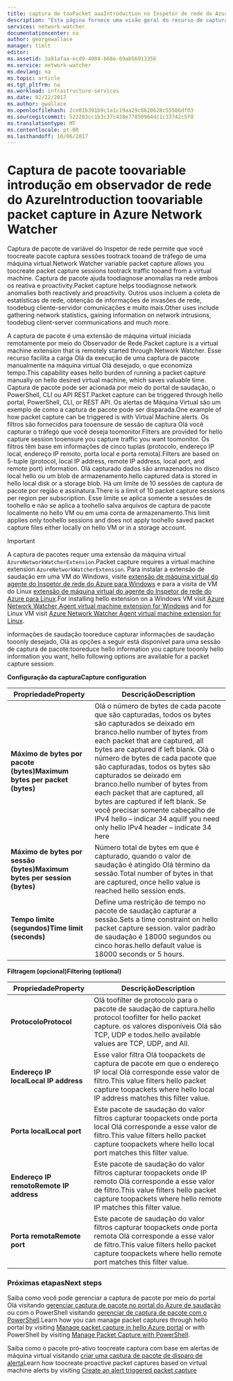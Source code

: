 ```yaml
---
title: captura de tooPacket aaaIntroduction no Inspetor de rede do Azure | Microsoft Docs
description: "Esta página fornece uma visão geral do recurso de captura de pacote hello observador de rede"
services: network-watcher
documentationcenter: na
author: georgewallace
manager: timlt
editor: 
ms.assetid: 3a81afaa-ecd9-4004-b68e-69ab56913356
ms.service: network-watcher
ms.devlang: na
ms.topic: article
ms.tgt_pltfrm: na
ms.workload: infrastructure-services
ms.date: 02/22/2017
ms.author: gwallace
ms.openlocfilehash: 2ce01b391b9c1a1c19aa29c8620628c55586df03
ms.sourcegitcommit: 523283cc1b3c37c428e77850964dc1c33742c5f0
ms.translationtype: MT
ms.contentlocale: pt-BR
ms.lasthandoff: 10/06/2017
---
```

# <a name="introduction-toovariable-packet-capture-in-azure-network-watcher"></a><span data-ttu-id="3e451-103">Captura de pacote toovariable introdução em observador de rede do Azure</span><span class="sxs-lookup"><span data-stu-id="3e451-103">Introduction toovariable packet capture in Azure Network Watcher</span></span>

<span data-ttu-id="3e451-104">Captura de pacote de variável do Inspetor de rede permite que você toocreate pacote captura sessões tootrack tooand de tráfego de uma máquina virtual.</span><span class="sxs-lookup"><span data-stu-id="3e451-104">Network Watcher variable packet capture allows you toocreate packet capture sessions tootrack traffic tooand from a virtual machine.</span></span> <span data-ttu-id="3e451-105">Captura de pacote ajuda toodiagnose anomalias na rede ambos os reativa e proactivity.</span><span class="sxs-lookup"><span data-stu-id="3e451-105">Packet capture helps toodiagnose network anomalies both reactively and proactivity.</span></span> <span data-ttu-id="3e451-106">Outros usos incluem a coleta de estatísticas de rede, obtenção de informações de invasões de rede, toodebug cliente-servidor comunicações e muito mais.</span><span class="sxs-lookup"><span data-stu-id="3e451-106">Other uses include gathering network statistics, gaining information on network intrusions, toodebug client-server communications and much more.</span></span>

<span data-ttu-id="3e451-107">A captura de pacote é uma extensão de máquina virtual iniciada remotamente por meio do Observador de Rede.</span><span class="sxs-lookup"><span data-stu-id="3e451-107">Packet capture is a virtual machine extension that is remotely started through Network Watcher.</span></span> <span data-ttu-id="3e451-108">Esse recurso facilita a carga Olá da execução de uma captura de pacote manualmente na máquina virtual Olá desejado, o que economiza tempo.</span><span class="sxs-lookup"><span data-stu-id="3e451-108">This capability eases hello burden of running a packet capture manually on hello desired virtual machine, which saves valuable time.</span></span> <span data-ttu-id="3e451-109">Captura de pacote pode ser acionada por meio do portal de saudação, o PowerShell, CLI ou API REST.</span><span class="sxs-lookup"><span data-stu-id="3e451-109">Packet capture can be triggered through hello portal, PowerShell, CLI, or REST API.</span></span> <span data-ttu-id="3e451-110">Os alertas de Máquina Virtual são um exemplo de como a captura de pacote pode ser disparada.</span><span class="sxs-lookup"><span data-stu-id="3e451-110">One example of how packet capture can be triggered is with Virtual Machine alerts.</span></span> <span data-ttu-id="3e451-111">Os filtros são fornecidos para tooensure de sessão de captura Olá você capturar o tráfego que você deseja toomonitor.</span><span class="sxs-lookup"><span data-stu-id="3e451-111">Filters are provided for hello capture session tooensure you capture traffic you want toomonitor.</span></span> <span data-ttu-id="3e451-112">Os filtros têm base em informações de cinco tuplas (protocolo, endereço IP local, endereço IP remoto, porta local e porta remota).</span><span class="sxs-lookup"><span data-stu-id="3e451-112">Filters are based on 5-tuple (protocol, local IP address, remote IP address, local port, and remote port) information.</span></span> <span data-ttu-id="3e451-113">Olá capturado dados são armazenados no disco local hello ou um blob de armazenamento.</span><span class="sxs-lookup"><span data-stu-id="3e451-113">hello captured data is stored in hello local disk or a storage blob.</span></span> <span data-ttu-id="3e451-114">Há um limite de 10 sessões de captura de pacote por região e assinatura.</span><span class="sxs-lookup"><span data-stu-id="3e451-114">There is a limit of 10 packet capture sessions per region per subscription.</span></span> <span data-ttu-id="3e451-115">Esse limite se aplica somente a sessões de toohello e não se aplica a toohello salva arquivos de captura de pacote localmente no hello VM ou em uma conta de armazenamento.</span><span class="sxs-lookup"><span data-stu-id="3e451-115">This limit applies only toohello sessions and does not apply toohello saved packet capture files either locally on hello VM or in a storage account.</span></span>

> [!IMPORTANT]
> <span data-ttu-id="3e451-116">A captura de pacotes requer uma extensão da máquina virtual `AzureNetworkWatcherExtension`.</span><span class="sxs-lookup"><span data-stu-id="3e451-116">Packet capture requires a virtual machine extension `AzureNetworkWatcherExtension`.</span></span> <span data-ttu-id="3e451-117">Para instalar a extensão de saudação em uma VM do Windows, visite [extensão de máquina virtual do agente do Inspetor de rede do Azure para Windows](../virtual-machines/windows/extensions-nwa.md) e para a visita de VM do Linux [extensão de máquina virtual do agente do Inspetor de rede do Azure para Linux](../virtual-machines/linux/extensions-nwa.md).</span><span class="sxs-lookup"><span data-stu-id="3e451-117">For installing hello extension on a Windows VM visit [Azure Network Watcher Agent virtual machine extension for Windows](../virtual-machines/windows/extensions-nwa.md) and for Linux VM visit [Azure Network Watcher Agent virtual machine extension for Linux](../virtual-machines/linux/extensions-nwa.md).</span></span>

<span data-ttu-id="3e451-118">informações de saudação tooreduce capturar informações de saudação tooonly desejado, Olá as opções a seguir está disponível para uma sessão de captura de pacote:</span><span class="sxs-lookup"><span data-stu-id="3e451-118">tooreduce hello information you capture tooonly hello information you want, hello following options are available for a packet capture session:</span></span>

<span data-ttu-id="3e451-119">**Configuração da captura**</span><span class="sxs-lookup"><span data-stu-id="3e451-119">**Capture configuration**</span></span>

|<span data-ttu-id="3e451-120">Propriedade</span><span class="sxs-lookup"><span data-stu-id="3e451-120">Property</span></span>|<span data-ttu-id="3e451-121">Descrição</span><span class="sxs-lookup"><span data-stu-id="3e451-121">Description</span></span>|
|---|---|
|<span data-ttu-id="3e451-122">**Máximo de bytes por pacote (bytes)**</span><span class="sxs-lookup"><span data-stu-id="3e451-122">**Maximum bytes per packet (bytes)**</span></span> | <span data-ttu-id="3e451-123">Olá o número de bytes de cada pacote que são capturadas, todos os bytes são capturados se deixado em branco.</span><span class="sxs-lookup"><span data-stu-id="3e451-123">hello number of bytes from each packet that are captured, all bytes are captured if left blank.</span></span> <span data-ttu-id="3e451-124">Olá o número de bytes de cada pacote que são capturadas, todos os bytes são capturados se deixado em branco.</span><span class="sxs-lookup"><span data-stu-id="3e451-124">hello number of bytes from each packet that are captured, all bytes are captured if left blank.</span></span> <span data-ttu-id="3e451-125">Se você precisar somente cabeçalho de IPv4 hello – indicar 34 aqui</span><span class="sxs-lookup"><span data-stu-id="3e451-125">If you need only hello IPv4 header – indicate 34 here</span></span> |
|<span data-ttu-id="3e451-126">**Máximo de bytes por sessão (bytes)**</span><span class="sxs-lookup"><span data-stu-id="3e451-126">**Maximum bytes per session (bytes)**</span></span> | <span data-ttu-id="3e451-127">Número total de bytes em que é capturado, quando o valor de saudação é atingido Olá término da sessão.</span><span class="sxs-lookup"><span data-stu-id="3e451-127">Total number of bytes in that are captured, once hello value is reached hello session ends.</span></span>|
|<span data-ttu-id="3e451-128">**Tempo limite (segundos)**</span><span class="sxs-lookup"><span data-stu-id="3e451-128">**Time limit (seconds)**</span></span> | <span data-ttu-id="3e451-129">Define uma restrição de tempo no pacote de saudação capturar a sessão.</span><span class="sxs-lookup"><span data-stu-id="3e451-129">Sets a time constraint on hello packet capture session.</span></span> <span data-ttu-id="3e451-130">valor padrão de saudação é 18000 segundos ou cinco horas.</span><span class="sxs-lookup"><span data-stu-id="3e451-130">hello default value is 18000 seconds or 5 hours.</span></span>|

<span data-ttu-id="3e451-131">**Filtragem (opcional)**</span><span class="sxs-lookup"><span data-stu-id="3e451-131">**Filtering (optional)**</span></span>

|<span data-ttu-id="3e451-132">Propriedade</span><span class="sxs-lookup"><span data-stu-id="3e451-132">Property</span></span>|<span data-ttu-id="3e451-133">Descrição</span><span class="sxs-lookup"><span data-stu-id="3e451-133">Description</span></span>|
|---|---|
|<span data-ttu-id="3e451-134">**Protocolo**</span><span class="sxs-lookup"><span data-stu-id="3e451-134">**Protocol**</span></span> | <span data-ttu-id="3e451-135">Olá toofilter de protocolo para o pacote de saudação de captura.</span><span class="sxs-lookup"><span data-stu-id="3e451-135">hello protocol toofilter for hello packet capture.</span></span> <span data-ttu-id="3e451-136">os valores disponíveis Olá são TCP, UDP e todos.</span><span class="sxs-lookup"><span data-stu-id="3e451-136">hello available values are TCP, UDP, and All.</span></span>|
|<span data-ttu-id="3e451-137">**Endereço IP local**</span><span class="sxs-lookup"><span data-stu-id="3e451-137">**Local IP address**</span></span> | <span data-ttu-id="3e451-138">Esse valor filtra Olá toopackets de captura de pacote em que o endereço IP local Olá corresponde esse valor de filtro.</span><span class="sxs-lookup"><span data-stu-id="3e451-138">This value filters hello packet capture toopackets where hello local IP address matches this filter value.</span></span>|
|<span data-ttu-id="3e451-139">**Porta local**</span><span class="sxs-lookup"><span data-stu-id="3e451-139">**Local port**</span></span> | <span data-ttu-id="3e451-140">Este pacote de saudação do valor filtros capturar toopackets onde porta local Olá corresponde a esse valor de filtro.</span><span class="sxs-lookup"><span data-stu-id="3e451-140">This value filters hello packet capture toopackets where hello local port matches this filter value.</span></span>|
|<span data-ttu-id="3e451-141">**Endereço IP remoto**</span><span class="sxs-lookup"><span data-stu-id="3e451-141">**Remote IP address**</span></span> | <span data-ttu-id="3e451-142">Este pacote de saudação do valor filtros capturar toopackets onde IP remoto Olá corresponde a esse valor de filtro.</span><span class="sxs-lookup"><span data-stu-id="3e451-142">This value filters hello packet capture toopackets where hello remote IP matches this filter value.</span></span>|
|<span data-ttu-id="3e451-143">**Porta remota**</span><span class="sxs-lookup"><span data-stu-id="3e451-143">**Remote port**</span></span> | <span data-ttu-id="3e451-144">Este pacote de saudação do valor filtros capturar toopackets onde porta remota Olá corresponde a esse valor de filtro.</span><span class="sxs-lookup"><span data-stu-id="3e451-144">This value filters hello packet capture toopackets where hello remote port matches this filter value.</span></span>|

### <a name="next-steps"></a><span data-ttu-id="3e451-145">Próximas etapas</span><span class="sxs-lookup"><span data-stu-id="3e451-145">Next steps</span></span>

<span data-ttu-id="3e451-146">Saiba como você pode gerenciar a captura de pacote por meio do portal Olá visitando [gerenciar captura de pacote no portal do Azure de saudação](network-watcher-packet-capture-manage-portal.md) ou com o PowerShell visitando [gerenciar de captura de pacote com o PowerShell](network-watcher-packet-capture-manage-powershell.md).</span><span class="sxs-lookup"><span data-stu-id="3e451-146">Learn how you can manage packet captures through hello portal by visiting [Manage packet capture in hello Azure portal](network-watcher-packet-capture-manage-portal.md) or with PowerShell by visiting [Manage Packet Capture with PowerShell](network-watcher-packet-capture-manage-powershell.md).</span></span>

<span data-ttu-id="3e451-147">Saiba como o pacote pró-ativo toocreate captura com base em alertas de máquina virtual visitando [criar uma captura de pacote de disparo de alerta](network-watcher-alert-triggered-packet-capture.md)</span><span class="sxs-lookup"><span data-stu-id="3e451-147">Learn how toocreate proactive packet captures based on virtual machine alerts by visiting [Create an alert triggered packet capture](network-watcher-alert-triggered-packet-capture.md)</span></span>

<!--Image references-->
[1]: ./media/network-watcher-packet-capture-overview/figure1.png













